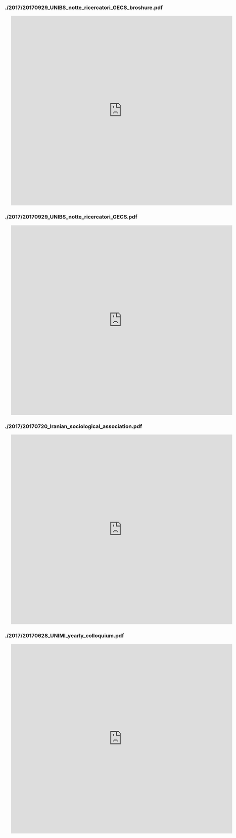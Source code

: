 
### ./2017/20170929_UNIBS_notte_ricercatori_GECS_broshure.pdf

<object data="./2017/20170929_UNIBS_notte_ricercatori_GECS_broshure.pdf" type="application/pdf" frameborder="0" width="700px" height="600px" style="padding: 20px;">
    <embed src="https://docs.google.com/viewer?url=https://github.com/akbaritabar/presentations/raw/main/docs/./2017/20170929_UNIBS_notte_ricercatori_GECS_broshure.pdf&embedded=true" width="700px" height="600px"/>
</object>

### ./2017/20170929_UNIBS_notte_ricercatori_GECS.pdf

<object data="./2017/20170929_UNIBS_notte_ricercatori_GECS.pdf" type="application/pdf" frameborder="0" width="700px" height="600px" style="padding: 20px;">
    <embed src="https://docs.google.com/viewer?url=https://github.com/akbaritabar/presentations/raw/main/docs/./2017/20170929_UNIBS_notte_ricercatori_GECS.pdf&embedded=true" width="700px" height="600px"/>
</object>

### ./2017/20170720_Iranian_sociological_association.pdf

<object data="./2017/20170720_Iranian_sociological_association.pdf" type="application/pdf" frameborder="0" width="700px" height="600px" style="padding: 20px;">
    <embed src="https://docs.google.com/viewer?url=https://github.com/akbaritabar/presentations/raw/main/docs/./2017/20170720_Iranian_sociological_association.pdf&embedded=true" width="700px" height="600px"/>
</object>

### ./2017/20170628_UNIMI_yearly_colloquium.pdf

<object data="./2017/20170628_UNIMI_yearly_colloquium.pdf" type="application/pdf" frameborder="0" width="700px" height="600px" style="padding: 20px;">
    <embed src="https://docs.google.com/viewer?url=https://github.com/akbaritabar/presentations/raw/main/docs/./2017/20170628_UNIMI_yearly_colloquium.pdf&embedded=true" width="700px" height="600px"/>
</object>
